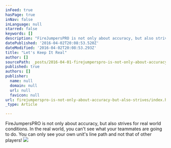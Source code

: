```yaml
---
inFeed: true
hasPage: true
inNav: false
inLanguage: null
starred: false
keywords: []
description: "FireJumpersPRO is not only about accuracy, but also strives for real world conditions. In the real world, you can't see what your teammates are going to do. You can only see your own unit's line path and not that of other players!"
datePublished: '2016-04-02T20:08:53.520Z'
dateModified: '2016-04-02T20:08:53.293Z'
title: "Let's Keep It Real"
author: []
sourcePath: _posts/2016-04-01-firejumperspro-is-not-only-about-accuracy-but-also-strives.md
published: true
authors: []
publisher:
  name: null
  domain: null
  url: null
  favicon: null
url: firejumperspro-is-not-only-about-accuracy-but-also-strives/index.html
_type: Article

---
```

FireJumpersPRO is not only about accuracy, but also strives for real world conditions. In the real world, you can't see what your teammates are going to do. You can only see your own unit's line path and not that of other players!
![](https://the-grid-user-content.s3-us-west-2.amazonaws.com/e03e217c-1c2c-44b8-85d1-a532b50106e5.gif)